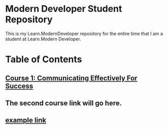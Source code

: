 # Modern Developer Student Repository
This is my Learn.ModernDeveloper repository for the entire time that I am a student at Learn.Modern Developer.

# Table of Contents

## [Course 1: Communicating Effectively For Success](Course-01-Communicating-Effectively-For-Success)
## The second course link will go here.
## [example link](http://google.com)
